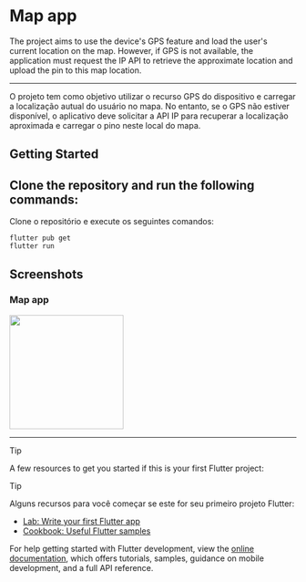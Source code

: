 # Map app

The project aims to use the device's GPS feature and load the user's current location on the map. However, if GPS is not available, the application must request the IP API to retrieve the approximate location and upload the pin to this map location.

--------------------------------------------------------------------------------------------------------------------------------

O projeto tem como objetivo utilizar o recurso GPS do dispositivo e carregar a localização autual do usuário no mapa. No entanto, se o GPS não estiver disponível, o aplicativo deve solicitar a API IP para recuperar a localização aproximada e carregar o pino neste local do mapa.

## Getting Started

Clone the repository and run the following commands:
--------------------------------------------------------------------------------------------------------------------------------
Clone o repositório e execute os seguintes comandos:
```
flutter pub get
flutter run
```

## Screenshots

### Map app

<img src="assets/screenshots/map_app.gif" width="200px" />

--------------------------------------------------------------------------------------------------------------------------------
> [!TIP]
> A few resources to get you started if this is your first Flutter project:

> [!TIP]
> Alguns recursos para você começar se este for seu primeiro projeto Flutter:

- [Lab: Write your first Flutter app](https://docs.flutter.dev/get-started/codelab)
- [Cookbook: Useful Flutter samples](https://docs.flutter.dev/cookbook)

For help getting started with Flutter development, view the
[online documentation](https://docs.flutter.dev/), which offers tutorials,
samples, guidance on mobile development, and a full API reference.
